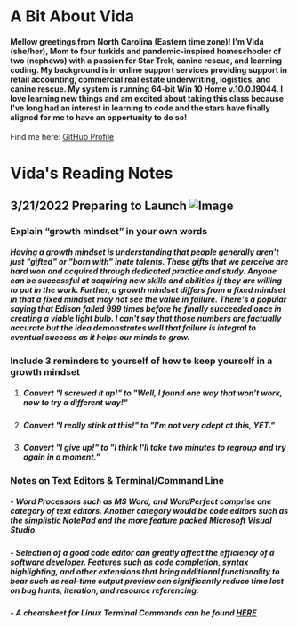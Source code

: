 # A Bit About Vida
#### Mellow greetings from North Carolina (Eastern time zone)! I'm Vida (she/her), Mom to four furkids and pandemic-inspired homeschooler of two (nephews) with a passion for Star Trek, canine rescue, and learning coding. My background is in online support services providing support in retail accounting, commercial real estate underwriting, logistics, and canine rescue. My system is running 64-bit Win 10 Home v.10.0.19044. I love learning new things and am excited about taking this class because I've long had an interest in learning to code and the stars have finally aligned for me to have an opportunity to do so! 

Find me here: [GitHub Profile](https://github.com/Vida-1)

# Vida's Reading Notes
## 3/21/2022 Preparing to Launch ![Image](https://images.unsplash.com/photo-1614728263952-84ea256f9679?ixlib=rb-1.2.1&ixid=MnwxMjA3fDB8MHxwaG90by1wYWdlfHx8fGVufDB8fHx8&auto=format&fit=crop&w=1608&q=80)

### **Explain “growth mindset” in your own words**
##### Having a growth mindset is understanding that people generally aren't just "gifted" or "born with" inate talents. These gifts that we perceive are hard won and acquired through dedicated practice and study. Anyone can be successful at acquiring new skills and abilities if they are willing to put in the work. Further, a growth mindset differs from a fixed mindset in that a fixed mindset may not see the value in failure. There's a popular saying that Edison failed 999 times before he finally succeeded once in creating a viable light bulb. I can't say that those numbers are factually accurate but the idea demonstrates well that failure is integral to eventual success as it helps our minds to grow.

### **Include 3 reminders to yourself of how to keep yourself in a growth mindset**
1. ##### Convert "I screwed it up!" to "Well, I found one way that won't work, now to try a different way!"  
2. ##### Convert "I really stink at this!" to "I'm not very adept at this, YET."  
3. ##### Convert "I give up!" to "I think I'll take two minutes to regroup and try again in a moment."

### **Notes on Text Editors & Terminal/Command Line**
##### - Word Processors such as MS Word, and WordPerfect comprise one category of text editors. Another category would be code editors such as the simplistic NotePad and the more feature packed Microsoft Visual Studio. 

##### - Selection of a good code editor can greatly affect the efficiency of a software developer. Features such as code completion, syntax highlighting, and other extensions that bring additional functionality to bear such as real-time output preview can significantly reduce time lost on bug hunts, iteration, and resource referencing.

##### - A cheatsheet for Linux Terminal Commands can be found [HERE](https://cheatography.com/davechild/cheat-sheets/linux-command-line/)
